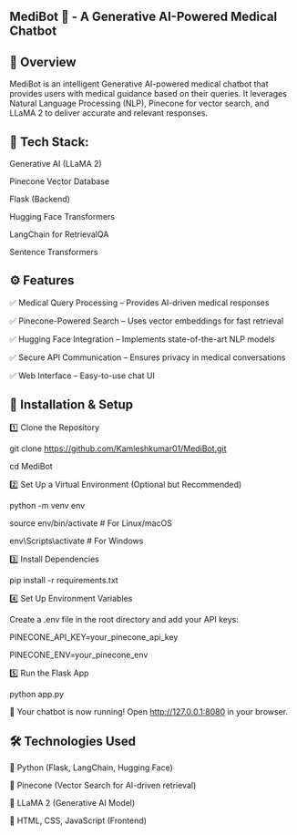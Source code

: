 ## MediBot 🤖 - A Generative AI-Powered Medical Chatbot

## 📌 Overview
MediBot is an intelligent Generative AI-powered medical chatbot that provides users with medical guidance based on their queries. It leverages Natural Language Processing (NLP), Pinecone for vector search, and LLaMA 2 to deliver accurate and relevant responses.

## 🚀 Tech Stack:

Generative AI (LLaMA 2)

Pinecone Vector Database

Flask (Backend)

Hugging Face Transformers

LangChain for RetrievalQA

Sentence Transformers

## ⚙️ Features
✅ Medical Query Processing – Provides AI-driven medical responses 

✅ Pinecone-Powered Search – Uses vector embeddings for fast retrieval 

✅ Hugging Face Integration – Implements state-of-the-art NLP models 

✅ Secure API Communication – Ensures privacy in medical conversations 

✅ Web Interface – Easy-to-use chat UI


## 🚀 Installation & Setup
1️⃣ Clone the Repository

git clone https://github.com/Kamleshkumar01/MediBot.git

cd MediBot

2️⃣ Set Up a Virtual Environment (Optional but Recommended)

python -m venv env

source env/bin/activate   # For Linux/macOS

env\Scripts\activate      # For Windows


3️⃣ Install Dependencies

pip install -r requirements.txt


4️⃣ Set Up Environment Variables

Create a .env file in the root directory and add your API keys:

PINECONE_API_KEY=your_pinecone_api_key

PINECONE_ENV=your_pinecone_env



5️⃣ Run the Flask App

python app.py

🎉 Your chatbot is now running! Open http://127.0.0.1:8080 in your browser.


## 🛠️ Technologies Used
🔹 Python (Flask, LangChain, Hugging Face)

🔹 Pinecone (Vector Search for AI-driven retrieval)

🔹 LLaMA 2 (Generative AI Model)

🔹 HTML, CSS, JavaScript (Frontend)
